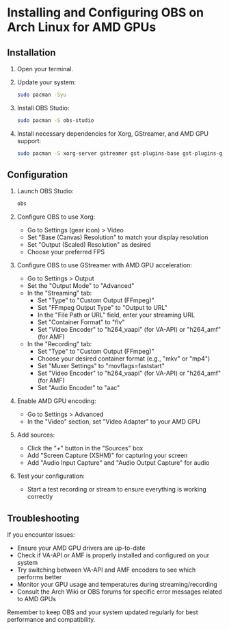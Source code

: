 # Installing and Configuring OBS on Arch Linux for AMD GPUs

## Installation

1. Open your terminal.

2. Update your system:
   ```bash
   sudo pacman -Syu
   ```

3. Install OBS Studio:
   ```bash
   sudo pacman -S obs-studio
   ```

4. Install necessary dependencies for Xorg, GStreamer, and AMD GPU support:
   ```bash
   sudo pacman -S xorg-server gstreamer gst-plugins-base gst-plugins-good gst-plugins-bad gst-plugins-ugly mesa vulkan-radeon libva-mesa-driver mesa-vdpau
   ```

## Configuration

1. Launch OBS Studio:
   ```bash
   obs
   ```

2. Configure OBS to use Xorg:
   - Go to Settings (gear icon) > Video
   - Set "Base (Canvas) Resolution" to match your display resolution
   - Set "Output (Scaled) Resolution" as desired
   - Choose your preferred FPS

3. Configure OBS to use GStreamer with AMD GPU acceleration:
   - Go to Settings > Output
   - Set the "Output Mode" to "Advanced"
   - In the "Streaming" tab:
     - Set "Type" to "Custom Output (FFmpeg)"
     - Set "FFmpeg Output Type" to "Output to URL"
     - In the "File Path or URL" field, enter your streaming URL
     - Set "Container Format" to "flv"
     - Set "Video Encoder" to "h264_vaapi" (for VA-API) or "h264_amf" (for AMF)
   - In the "Recording" tab:
     - Set "Type" to "Custom Output (FFmpeg)"
     - Choose your desired container format (e.g., "mkv" or "mp4")
     - Set "Muxer Settings" to "movflags=faststart"
     - Set "Video Encoder" to "h264_vaapi" (for VA-API) or "h264_amf" (for AMF)
     - Set "Audio Encoder" to "aac"

4. Enable AMD GPU encoding:
   - Go to Settings > Advanced
   - In the "Video" section, set "Video Adapter" to your AMD GPU

5. Add sources:
   - Click the "+" button in the "Sources" box
   - Add "Screen Capture (XSHM)" for capturing your screen
   - Add "Audio Input Capture" and "Audio Output Capture" for audio

6. Test your configuration:
   - Start a test recording or stream to ensure everything is working correctly

## Troubleshooting

If you encounter issues:
- Ensure your AMD GPU drivers are up-to-date
- Check if VA-API or AMF is properly installed and configured on your system
- Try switching between VA-API and AMF encoders to see which performs better
- Monitor your GPU usage and temperatures during streaming/recording
- Consult the Arch Wiki or OBS forums for specific error messages related to AMD GPUs

Remember to keep OBS and your system updated regularly for best performance and compatibility.
